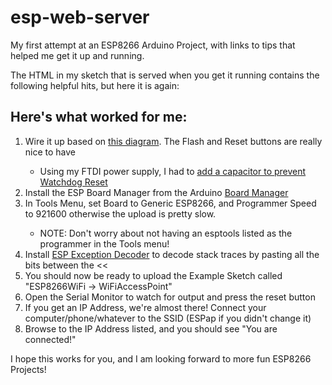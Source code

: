 # esp-web-server

My first attempt at an ESP8266 Arduino Project, with links to tips that helped me get it up and running.

The HTML in my sketch that is served when you get it running contains the following helpful hits, but here it is again:

<h2>Here's what worked for me:</h2>
<ol>
<li>Wire it up based on <a href="http://www.arduinesp.com/wifiwebserver">this diagram<a>. The Flash and Reset buttons are really nice to have</li>
<ul><li>Using my FTDI power supply, I had to <a href="http://internetofhomethings.com/homethings/?p=396"">add a capacitor to prevent Watchdog Reset</a></li></ul>
<li>Install the ESP Board Manager from the Arduino <a href="https://learn.sparkfun.com/tutorials/esp8266-thing-hookup-guide/installing-the-esp8266-arduino-addon">Board Manager</a></li>
<li>In Tools Menu, set Board to Generic ESP8266, and Programmer Speed to 921600 otherwise the upload is pretty slow.</li>
<ul><li>NOTE: Don't worry about not having an esptools listed as the programmer in the Tools menu!</li></ul>
<li>Install <a href=""https://github.com/me-no-dev/EspExceptionDecoder"">ESP Exception Decoder</a> to decode stack traces by pasting all the bits between the <<<stack<<<< </li>
<li>You should now be ready to upload the Example Sketch called "ESP8266WiFi -> WiFiAccessPoint"</li>
<li>Open the Serial Monitor to watch for output and press the reset button</li>
<li>If you get an IP Address, we're almost there! Connect your computer/phone/whatever to the SSID (ESPap if you didn't change it)</li>
<li>Browse to the IP Address listed, and you should see "You are connected!"</li>
</ol>

<p>I hope this works for you, and I am looking forward to more fun ESP8266 Projects!</p>

